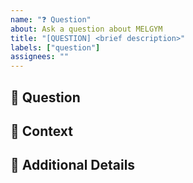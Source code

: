 ```yaml
---
name: "❓ Question"
about: Ask a question about MELGYM
title: "[QUESTION] <brief description>"
labels: ["question"]
assignees: ""
---
```


## 🤔 Question

<!-- Clearly state your question. Be as specific as possible. -->

## 📌 Context

<!-- Provide any relevant background information, such as why you're asking this question or where you're encountering the issue. -->

## 🔗 Additional Details

<!-- Include references, related issues, or any extra information that might help answer your question. -->
